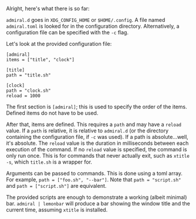 Alright, here's what there is so far:

`admiral.d` goes in `XDG_CONFIG_HOME` or `$HOME/.config`.
A file named `admiral.toml` is looked for in the configuration directory.
Alternatively, a configuration file can be specified with the `-c` flag.

Let's look at the provided configuration file:

````
[admiral]
items = ["title", "clock"]

[title]
path = "title.sh"

[clock]
path = "clock.sh"
reload = 1000
````

The first section is `[admiral]`; this is used to specify the order of the items.
Defined items do not have to be used.

After that, items are defined. This requires a `path` and may have a `reload` value.
If a `path` is relative, it is relative to `admiral.d` (or the directory containing the configuration file, if `-c` was used).
If a path is absolute...well, it's absolute.
The `reload` value is the duration in milliseconds between each execution of the command.
If no `reload` value is specified, the command is only run once. This is for commands
that never actually exit, such as `xtitle -s`, which `title.sh` is a wrapper for.

Arguments can be passed to commands. This is done using a toml array.
For example, `path = ["foo.sh", "--bar"]`.
Note that `path = "script.sh"` and `path = ["script.sh"]` are equivalent.

The provided scripts are enough to demonstrate a working (albeit minimal) bar.
`admiral | lemonbar` will produce a bar showing the window title and the current time,
assuming `xtitle` is installed.
